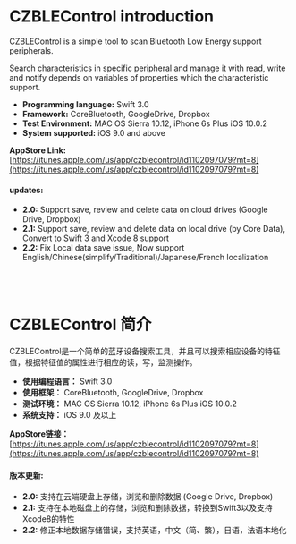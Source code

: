 CZBLEControl introduction
==============================

CZBLEControl is a simple tool to scan Bluetooth Low Energy support peripherals.

Search characteristics in specific peripheral and manage it with read, write and notify depends on variables of properties which the characteristic support.

* **Programming language:** Swift 3.0
* **Framework:** CoreBluetooth, GoogleDrive, Dropbox
* **Test Environment:** MAC OS Sierra 10.12, iPhone 6s Plus iOS 10.0.2
* **System supported:** iOS 9.0 and above

**AppStore Link:**
[https://itunes.apple.com/us/app/czblecontrol/id1102097079?mt=8](https://itunes.apple.com/us/app/czblecontrol/id1102097079?mt=8)

#### updates:
* **2.0:** Support save, review and delete data on cloud drives (Google Drive, Dropbox) </br>
* **2.1:** Support save, review and delete data on local drive (by Core Data), Convert to Swift 3 and Xcode 8 support<br/>
* **2.2:** Fix Local data save issue, Now support English/Chinese(simplify/Traditional)/Japanese/French localization<br/>
&nbsp;&nbsp;&nbsp;&nbsp;&nbsp;&nbsp;&nbsp;&nbsp;
</br></br></br>

CZBLEControl 简介
================================

CZBLEControl是一个简单的蓝牙设备搜索工具，并且可以搜索相应设备的特征值，根据特征值的属性进行相应的读，写，监测操作。

* **使用编程语言：** Swift 3.0
* **使用框架：** CoreBluetooth, GoogleDrive, Dropbox
* **测试环境：** MAC OS Sierra 10.12, iPhone 6s Plus iOS 10.0.2
* **系统支持：** iOS 9.0 及以上

**AppStore链接：**
[https://itunes.apple.com/us/app/czblecontrol/id1102097079?mt=8](https://itunes.apple.com/us/app/czblecontrol/id1102097079?mt=8)

#### 版本更新:
* **2.0:** 支持在云端硬盘上存储，浏览和删除数据 (Google Drive, Dropbox)
* **2.1:** 支持在本地磁盘上的存储，浏览和删除数据，转换到Swift3以及支持Xcode8的特性
* **2.2:** 修正本地数据存储错误，支持英语，中文（简、繁），日语，法语本地化
